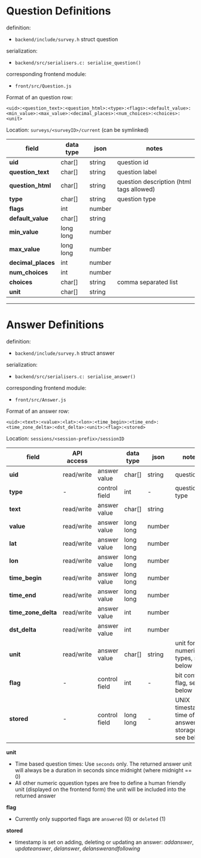 
# Question Definitions

definition:

 * `backend/include/survey.h` struct question

serialization:

 * `backend/src/serialisers.c: serialise_question()`

corresponding frontend module:

* `front/src/Question.js`

Format of an question row:

```csv
<uid>:<question_text>:<question_html>:<type>:<flags>:<default_value>:<min_value>:<max_value>:<decimal_places>:<num_choices>:<choices>:<unit>
```
Location: `surveys/<surveyID>/current` (can be symlinked)

| field              | data type | json   | notes       |
| ---                | ---       | ---    | ---         |
| **uid**            | char[]    | string | question id |
| **question_text**  | char[]    | string | question label |
| **question_html**  | char[]    | string | question description (html tags allowed) |
| **type**           | char[]    | string | question type |
| **flags**          | int       | number |             |
| **default_value**  | char[]    | string |             |
| **min_value**      | long long | number |             |
| **max_value**      | long long | number |             |
| **decimal_places** | int       | number |             |
| **num_choices**    | int       | number |             |
| **choices**        | char[]    | string | comma separated list |
| **unit**           | char[]    | string |             |

---

# Answer Definitions

definition:

 * `backend/include/survey.h` struct answer

serialization:

* `backend/src/serialisers.c: serialise_answer()`

corresponding frontend module:

* `front/src/Answer.js`


Format of an answer row:

```csv
<uid>:<text>:<value>:<lat>:<lon>:<time_begin>:<time_end>:<time_zone_delta>:<dst_delta>:<unit>:<flag>:<stored>
```

Location: `sessions/<session-prefix>/sessionID`

| field                 | API access |               | data type | json   | notes         |
| ---                   | ---        | ---           | ---       | ---    | ---           |
| **uid**               | read/write | answer value  | char[]    | string | question id   |
| **type**              | -          | control field | int       | -      | question type |
| **text**              | read/write | answer value  | char[]    | string |               |
| **value**             | read/write | answer value  | long long | number |               |
| **lat**               | read/write | answer value  | long long | number |               |
| **lon**               | read/write | answer value  | long long | number |               |
| **time_begin**        | read/write | answer value  | long long | number |               |
| **time_end**          | read/write | answer value  | long long | number |               |
| **time_zone_delta**   | read/write | answer value  | int       | number |               |
| **dst_delta**         | read/write | answer value  | int       | number |               |
| **unit**              | read/write | answer value  | char[]    | string | unit for numeric types, see below   |
| **flag**              | -          | control field | int       | -      | bit control flag, see below |
| **stored**            | -          | control field | long long | -      | UNIX timestamp, time of answer storage, see below |

**unit**

 - Time based question times: Use `seconds` only. The returned answer unit will always be a duration in seconds since midnight (where midnight == 0)
 - All other numeric qquestion types are free to define a human friendly unit (displayed on the frontend form) the unit will be included into the returned answer

**flag**

- Currently only supported flags are `answered` (0) or `deleted` (1)

**stored**

- timestamp is set on adding, deleting or updating an answer: *addanswer*, *updateanswer*, *delanswer*, *delanswerandfollowing*
